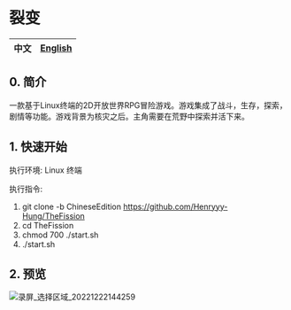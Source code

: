 # **裂变**

中文|[English](https://github.com/Henryyy-Hung/HKU-COMP1340-TheFission#The-Fission)|
--------------------------------------------------------|--------------------------------------------------------|

## **0. 简介**
  一款基于Linux终端的2D开放世界RPG冒险游戏。游戏集成了战斗，生存，探索，剧情等功能。游戏背景为核灾之后。主角需要在荒野中探索并活下来。

## **1. 快速开始**

  执行环境: Linux 终端
 
  执行指令: 
  1. git clone -b ChineseEdition https://github.com/Henryyy-Hung/TheFission
  2. cd TheFission
  3. chmod 700 ./start.sh
  4. ./start.sh
  
## **2. 预览**

![录屏_选择区域_20221222144259](https://user-images.githubusercontent.com/78750074/209074322-b79cc3cd-65db-40ca-8c70-4ff95e438636.gif)



